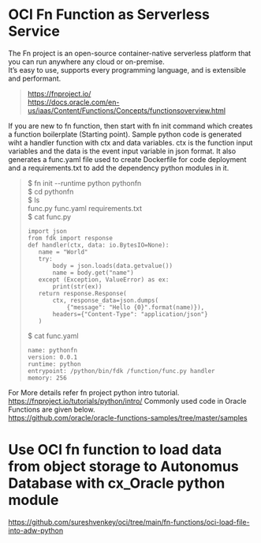 # OCI Fn Function as Serverless Service 
The Fn project is an open-source container-native serverless platform that you can run anywhere any cloud or on-premise.  
It’s easy to use, supports every programming language, and is extensible and performant.  
> https://fnproject.io/  
> https://docs.oracle.com/en-us/iaas/Content/Functions/Concepts/functionsoverview.html  

If you are new to fn function, then start with fn init command which creates a function boilerplate (Starting point). Sample python code is generated wiht a handler function with ctx and data variables. ctx is the function input variables and the data is the event input variable in json format. It also generates a func.yaml file used to create Dockerfile for code deployment and a requirements.txt to add the dependency python modules in it.
> $ fn init --runtime python pythonfn  
> $ cd pythonfn  
> $ ls  
> func.py func.yaml requirements.txt  
> $ cat func.py  
> ```import io  
> import json  
> from fdk import response  
> def handler(ctx, data: io.BytesIO=None):  
>    name = "World"  
>    try:  
>        body = json.loads(data.getvalue())  
>        name = body.get("name")  
>    except (Exception, ValueError) as ex:  
>        print(str(ex))  
>    return response.Response(  
>        ctx, response_data=json.dumps(  
>            {"message": "Hello {0}".format(name)}),  
>        headers={"Content-Type": "application/json"}  
>    )  
>    ```  
> $ cat func.yaml
> ```schema_version: 20180708  
> name: pythonfn  
> version: 0.0.1  
> runtime: python  
> entrypoint: /python/bin/fdk /function/func.py handler  
> memory: 256  
> ```

For More details refer fn project python intro tutorial.   
https://fnproject.io/tutorials/python/intro/
Commonly used code in Oracle Functions are given below.  
https://github.com/oracle/oracle-functions-samples/tree/master/samples

# Use OCI fn function to load data from object storage to Autonomus Database with cx_Oracle python module
https://github.com/sureshvenkey/oci/tree/main/fn-functions/oci-load-file-into-adw-python
